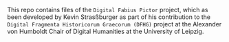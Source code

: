This repo contains files of the `Digital Fabius Pictor` project, which as been developed by Kevin Strasßburger as part of his contribution to the `Digital Fragmenta Historicorum Graecorum (DFHG)` project at the Alexander von Humboldt Chair of Digital Humanities at the University of Leipzig.
